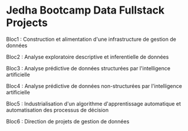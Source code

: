 # Jedha Bootcamp Data Fullstack Projects

Bloc1 : Construction et alimentation d'une infrastructure de gestion de données

Bloc2 : Analyse exploratoire descriptive et inferentielle de données

Bloc3 : Analyse prédictive de données structurées par l'intelligence artificielle

Bloc4 : Analyse prédictive de données non-structurées par l'intelligence artificielle

Bloc5 : Industrialisation d'un algorithme d'apprentissage automatique et automatisation des processus de décision

Bloc6 : Direction de projets de gestion de données
